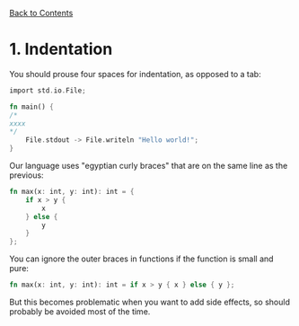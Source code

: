 [Back to Contents](https://github.com/OIL-language/OIL-style-guide/blob/main/README.md)
# 1. Indentation

You should prouse four spaces for indentation, as opposed to a tab:
```rust
import std.io.File;

fn main() {
/*
xxxx
*/
    File.stdout -> File.writeln "Hello world!";
}
```

Our language uses "egyptian curly braces" that are on the same line as the previous:
```rust
fn max(x: int, y: int): int = {
    if x > y {
        x
    } else {
        y
    }
};
```

You can ignore the outer braces in functions if the function is small and pure:
```rust
fn max(x: int, y: int): int = if x > y { x } else { y };
```

But this becomes problematic when you want to add side effects, so should probably be avoided most of the time.
